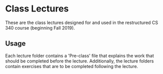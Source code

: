 # Class Lectures

These are the class lectures designed for and used in the restructured
CS 340 course (beginning Fall 2019).

## Usage

Each lecture folder contains a 'Pre-class' file that explains the work that
should be completed before the lecture. Additionally, the lecture
folders contain exercises that are to be completed following the
lecture. 
